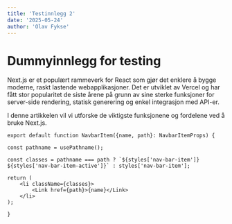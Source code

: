 ```yaml
---
title: 'Testinnlegg 2'
date: '2025-05-24'
author: 'Olav Fykse'
---
```


# Dummyinnlegg for testing

Next.js er et populært rammeverk for React som gjør det enklere å bygge moderne, raskt lastende webapplikasjoner. Det er utviklet av Vercel og har fått stor popularitet de siste årene på grunn av sine sterke funksjoner for server-side rendering, statisk generering og enkel integrasjon med API-er.

I denne artikkelen vil vi utforske de viktigste funksjonene og fordelene ved å bruke Next.js.


```tsx
export default function NavbarItem({name, path}: NavbarItemProps) {

const pathname = usePathname();

const classes = pathname === path ? `${styles['nav-bar-item']} ${styles['nav-bar-item-active']}` : styles['nav-bar-item'];

return (
    <li className={classes}>
        <Link href={path}>{name}</Link>
    </li>
);

}
```